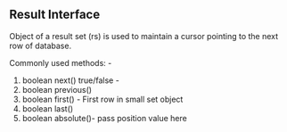 ## Result Interface

Object of a result set (rs) is used to maintain a cursor pointing to the next row of database.

Commonly used methods: -

1. boolean next()  true/false -</br>
2. boolean previous() </br>
3. boolean first() - First row in small set object </br>
4. boolean last() </br>
5. boolean absolute()- pass position value here </br>
